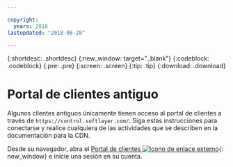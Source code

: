 ```yaml
---

copyright:
  years: 2018
lastupdated: "2018-06-28"

---
```


{:shortdesc: .shortdesc}
{:new_window: target="_blank"}
{:codeblock: .codeblock}
{:pre: .pre}
{:screen: .screen}
{:tip: .tip}
{:download: .download}

# Portal de clientes antiguo

Algunos clientes antiguos únicamente tienen acceso al portal de clientes a través de `https://control.softlayer.com/`. Siga estas instrucciones para conectarse y realice cualquiera de las actividades que se describen en la documentación para la CDN.

Desde su navegador, abra el [Portal de clientes ![Icono de enlace externo](../../icons/launch-glyph.svg "Icono de enlace externo")](https://control.softlayer.com/){: new_window} e inicie una sesión en su cuenta.
